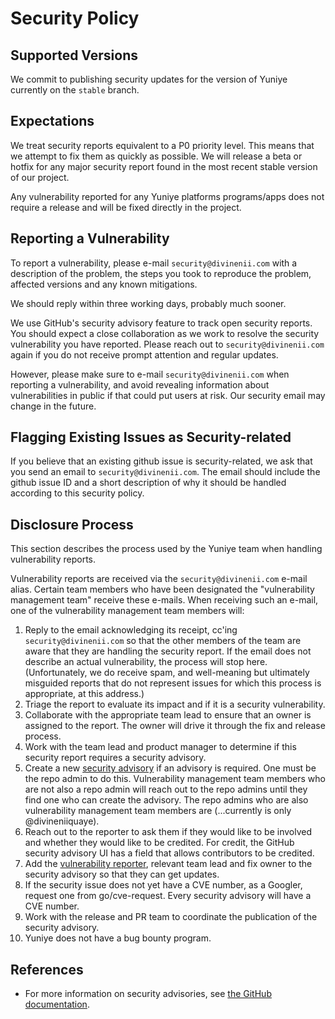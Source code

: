# Security Policy

## Supported Versions

We commit to publishing security updates for the version of Yuniye currently
on the `stable` branch.

## Expectations
We treat security reports equivalent to a P0 priority level. This means that we attempt to fix them as quickly as possible.
We will release a beta or hotfix for any major security report found in the most recent stable version of our project. 

Any vulnerability reported for any Yuniye platforms programs/apps does not require a release and will be fixed directly in the project.

## Reporting a Vulnerability

To report a vulnerability, please e-mail `security@divinenii.com` with a description of the problem,
the steps you took to reproduce the problem, affected versions and any known mitigations.

We should reply within three working days, probably much sooner.

We use GitHub's security advisory feature to track open security reports. You should expect
a close collaboration as we work to resolve the security vulnerability you have reported. Please reach out to
`security@divinenii.com` again if you do not receive prompt attention and regular updates.

However, please make sure to e-mail `security@divinenii.com` when reporting a vulnerability, and avoid revealing information about
vulnerabilities in public if that could put users at risk. Our security email may change in the future.

##  Flagging Existing Issues as Security-related
If you believe that an existing github issue is security-related, we ask that you send an 
email to `security@divinenii.com`. The email should include the github issue ID and a short 
description of why it should be handled according to this security policy.

## Disclosure Process

This section describes the process used by the Yuniye team when handling vulnerability reports.

Vulnerability reports are received via the `security@divinenii.com` e-mail alias. Certain team members
who have been designated the "vulnerability management team" receive these e-mails. When receiving
such an e-mail, one of the vulnerability management team members will:

1. Reply to the email acknowledging its receipt, cc'ing `security@divinenii.com` so that the other 
members of the team are aware that they are handling the security report. If the email does not describe
an actual vulnerability, the process will stop here. (Unfortunately, we do receive spam, and well-meaning but ultimately misguided reports that do not represent issues for which this process is appropriate, at this address.)
2. Triage the report to evaluate its impact and if it is a security vulnerability.
3. Collaborate with the appropriate team lead to ensure that an owner is assigned to the report. 
The owner will drive it through the fix and release process.
4. Work with the team lead and product manager to determine if this security report requires a security advisory.
5. Create a new [security advisory](https://github.com/yuniye/yuniye/security/advisories/new) if an advisory is required. 
One must be the repo admin to do this. Vulnerability management team members who are not also a repo admin will reach out to the repo admins until they find one who can create the advisory. The repo admins who are also vulnerability 
management team members are (...currently is only @divineniiquaye).
6. Reach out to the reporter to ask them if they would like to be involved and whether they would like to be credited. 
For credit, the GitHub security advisory UI has a field that allows contributors to be credited.
7. Add the [vulnerability reporter](https://docs.github.com/en/free-pro-team@latest/github/managing-security-vulnerabilities/adding-a-collaborator-to-a-security-advisory), relevant team lead and fix owner to the security advisory so that they can get updates.
8. If the security issue does not yet have a CVE number, as a Googler, request one from go/cve-request. Every security advisory will have a CVE number.
9. Work with the release and PR team to coordinate the publication of the security advisory.
10. Yuniye does not have a bug bounty program.

## References
- For more information on security advisories, see 
[the GitHub documentation](https://docs.github.com/en/free-pro-team@latest/github/managing-security-vulnerabilities/managing-security-vulnerabilities-in-your-project).
